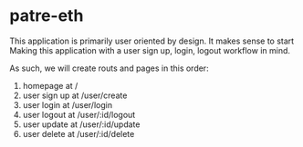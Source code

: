 # patre-eth

This application is primarily user oriented by design. It makes sense to start
Making this application with a user sign up, login, logout workflow in mind.

As such, we will create routs and pages in this order:

1. homepage at /
2. user sign up at /user/create
3. user login at /user/login
4. user logout at /user/:id/logout
5. user update at /user/:id/update
6. user delete at /user/:id/delete